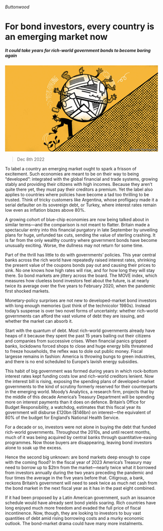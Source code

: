###### Buttonwood

# For bond investors, every country is an emerging market now 

##### It could take years for rich-world government bonds to become boring again 

![image](images/20221210_FND002.jpg) 

> Dec 8th 2022 

To label a country an emerging market ought to spark a frisson of excitement. Such economies are meant to be on their way to being “developed”: integrated with the global financial and trade systems, growing stably and providing their citizens with high incomes. Because they aren’t quite there yet, they must pay their creditors a premium. Yet the label also applies to countries where policies have become a tad too thrilling to be trusted. Think of tricky customers like Argentina, whose profligacy made it a serial defaulter on its sovereign debt, or Turkey, where interest rates remain low even as inflation blazes above 80%. 

A growing cohort of blue-chip economies are now being talked about in similar terms—and the comparison is not meant to flatter. Britain made a spectacular entry into this financial purgatory in late September by unveiling plans for huge, unfunded tax cuts, sending the value of sterling crashing. It is far from the only wealthy country where government bonds have become unusually exciting. Worse, the dullness may not return for some time. 

Part of the thrill has little to do with governments’ policies. This year central banks across the rich world have repeatedly raised interest rates, shrinking the present value of the coupons bonds pay out and causing their prices to sink. No one knows how high rates will rise, and for how long they will stay there. So bond markets are jittery across the board. The MOVE index, which measures how clueless bond investors feel about the future, is at nearly twice its average over the five years to February 2020, when the pandemic first shocked markets. 

Monetary-policy surprises are not new to developed-market bond investors with long enough memories (just think of the technicolor 1980s). Instead today’s suspense is over two novel forms of uncertainty: whether rich-world governments can afford the vast volume of debt they are issuing, and whether the market can absorb it. 

Start with the quantum of debt. Most rich-world governments already have heaps of it because they spent the past 15 years bailing out their citizens and companies from successive crises. When financial panics gripped banks, lockdowns forced shops to close and huge energy bills threatened to freeze households, the reflex was to dole out public money. Fiscal largesse remains in fashion: America is throwing bungs to green industries, and there is no end scheduled to Europe’s lavish energy subsidies.

This habit of big government was formed during years in which rock-bottom interest rates kept funding costs low and rich-world creditors lenient. Now the interest bill is rising, exposing the spending plans of developed-market governments to the kind of scrutiny formerly reserved for their counterparts in the emerging world. Moody’s Analytics, a research firm, projects that by the middle of this decade America’s Treasury Department will be spending more on interest payments than it does on defence. Britain’s Office for Budget Responsibility, a watchdog, estimates that this fiscal year its government will disburse £120bn ($146bn) on interest—the equivalent of 80% of the budget for England’s National Health Service. 

For a decade or so, investors were not alone in buying the debt that funded rich-world governments. Throughout the 2010s, and until recent months, much of it was being acquired by central banks through quantitative-easing programmes. Now those buyers are disappearing, leaving bond investors alone to soak up the excess. 

Hence the second big unknown: are bond markets deep enough to cope with the coming flood? In the fiscal year of 2023 America’s Treasury may need to borrow up to $2trn from the market—nearly twice what it borrowed from investors annually during the two years preceding the pandemic and four times the average in the five years before that. Citigroup, a bank, reckons Britain’s government will need to seek twice as much net cash from the bond market in the next fiscal year as it has in the past eight combined.

If it had been proposed by a Latin American government, such an issuance schedule would have already sent bond yields soaring. Rich countries have long enjoyed much more freedom and evaded the full price of fiscal incontinence. Now, though, they are looking to investors to buy vast quantities of debt amid rising borrowing costs and a murky economic outlook. The bond-market drama could have many more instalments. 






